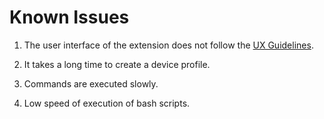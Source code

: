 # Known Issues

1. The user interface of the extension does not follow the [UX Guidelines](https://code.visualstudio.com/api/ux-guidelines/overview).

2. It takes a long time to create a device profile.

3. Commands are executed slowly.

4. Low speed of execution of bash scripts.
